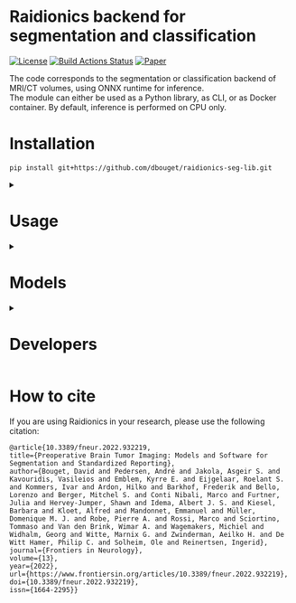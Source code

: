 # Raidionics backend for segmentation and classification

[![License](https://img.shields.io/badge/License-BSD%202--Clause-orange.svg)](https://opensource.org/licenses/BSD-2-Clause)
[![Build Actions Status](https://github.com/dbouget/raidionics-seg-lib/workflows/Build/badge.svg)](https://github.com/dbouget/raidionics-seg-lib/actions)
[![Paper](https://zenodo.org/badge/DOI/10.3389/fneur.2022.932219.svg)](https://www.frontiersin.org/articles/10.3389/fneur.2022.932219/full)

The code corresponds to the segmentation or classification backend of MRI/CT volumes, using ONNX runtime for inference.  
The module can either be used as a Python library, as CLI, or as Docker container. By default, inference is performed on CPU only.

# Installation

```
pip install git+https://github.com/dbouget/raidionics-seg-lib.git
```

<details>
<summary>

# Usage
</summary>

## CLI
```
raidionicsseg CONFIG
```

CONFIG should point to a configuration file (*.ini), specifying all runtime parameters,
according to the pattern from [**blank_main_config.ini**](https://github.com/dbouget/raidionics-seg-lib/blob/master/blank_main_config.ini).

## Python module
```
from raidionicsseg import run_model
run_model(config_filename="/path/to/main_config.ini")
```

## Docker
:warning: The Docker image can only perform inference using the CPU, there is no GPU support at this stage.
```
docker pull dbouget/raidionics-segmenter:v1.2
```

For opening the Docker image and interacting with it, run:  
```
docker run --entrypoint /bin/bash -v /home/<username>/<resources_path>:/home/ubuntu/resources -t -i --runtime=nvidia --network=host --ipc=host dbouget/raidionics-segmenter:v1.2
```

The `/home/<username>/<resources_path>` before the column sign has to be changed to match a directory on your local 
machine containing the data to expose to the docker image. Namely, it must contain folder(s) with images you want to 
run inference on, as long as a folder with the trained models to use, and a destination folder where the results will 
be placed.

For launching the Docker image as a CLI, run:  
```
docker run -v /home/<username>/<resources_path>:/home/ubuntu/resources -t -i --runtime=nvidia --network=host --ipc=host dbouget/raidionics-segmenter:v1.2 -c /home/ubuntu/resources/<path>/<to>/main_config.ini -v <verbose>
```

The `<path>/<to>/main_config.ini` must point to a valid configuration file on your machine, as a relative path to the `/home/<username>/<resources_path>` described above.
For example, if the file is located on my machine under `/home/myuser/Data/Segmentation/main_config.ini`, 
and that `/home/myuser/Data` is the mounted resources partition mounted on the Docker image, the new relative path will be `Segmentation/main_config.ini`.  
The `<verbose>` level can be selected from [debug, info, warning, error].
</details>

<details>
<summary>

# Models
</summary>

The trained models are automatically downloaded when running Raidionics or Raidionics-Slicer.  
Alternatively, all existing Raidionics models can be browsed [here](https://github.com/dbouget/Raidionics-models/releases/tag/1.2.0) directly.
</details>

<details>
<summary>

# Developers
</summary>

For running inference on GPU, your machine must be properly configured (cf. [here](https://onnxruntime.ai/docs/execution-providers/CUDA-ExecutionProvider.html))  
In the configuration file, the gpu_id parameter should then point to the GPU that is to be used during inference.

To run the unit tests, type the following within your virtual environment and within the raidionics-seg-lib folder:
```
pip install pytest
pytest tests/
```
</details>

# How to cite
If you are using Raidionics in your research, please use the following citation:
```
@article{10.3389/fneur.2022.932219,
title={Preoperative Brain Tumor Imaging: Models and Software for Segmentation and Standardized Reporting},
author={Bouget, David and Pedersen, André and Jakola, Asgeir S. and Kavouridis, Vasileios and Emblem, Kyrre E. and Eijgelaar, Roelant S. and Kommers, Ivar and Ardon, Hilko and Barkhof, Frederik and Bello, Lorenzo and Berger, Mitchel S. and Conti Nibali, Marco and Furtner, Julia and Hervey-Jumper, Shawn and Idema, Albert J. S. and Kiesel, Barbara and Kloet, Alfred and Mandonnet, Emmanuel and Müller, Domenique M. J. and Robe, Pierre A. and Rossi, Marco and Sciortino, Tommaso and Van den Brink, Wimar A. and Wagemakers, Michiel and Widhalm, Georg and Witte, Marnix G. and Zwinderman, Aeilko H. and De Witt Hamer, Philip C. and Solheim, Ole and Reinertsen, Ingerid},
journal={Frontiers in Neurology},
volume={13},
year={2022},
url={https://www.frontiersin.org/articles/10.3389/fneur.2022.932219},
doi={10.3389/fneur.2022.932219},
issn={1664-2295}}
```
